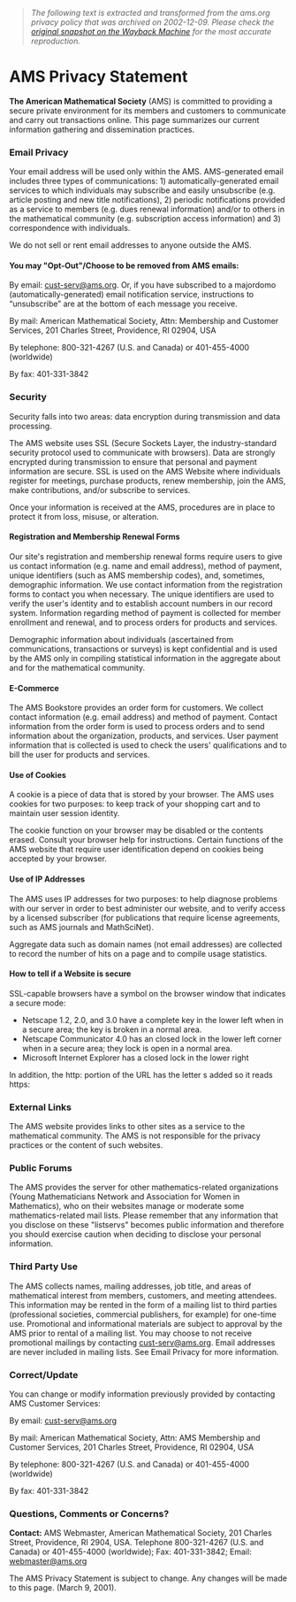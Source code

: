 > *The following text is extracted and transformed from the ams.org privacy policy that was archived on 2002-12-09. Please check the [original snapshot on the Wayback Machine](https://web.archive.org/web/20021209221209id_/http%3A//www.ams.org/ams/privacy.html) for the most accurate reproduction.*

# AMS Privacy Statement

**The American Mathematical Society** (AMS) is committed to providing a secure private environment for its members and customers to communicate and carry out transactions online. This page summarizes our current information gathering and dissemination practices.  


### Email Privacy

Your email address will be used only within the AMS. AMS-generated email includes three types of communications: 1) automatically-generated email services to which individuals may subscribe and easily unsubscribe (e.g. article posting and new title notifications), 2) periodic notifications provided as a service to members (e.g. dues renewal information) and/or to others in the mathematical community (e.g. subscription access information) and 3) correspondence with individuals.

We do not sell or rent email addresses to anyone outside the AMS. 

####  **You may "Opt-Out"/Choose to be removed from AMS emails:**

By email: [cust-serv@ams.org](mailto:cust-serv@ams.org). Or, if you have subscribed to a majordomo (automatically-generated) email notification service, instructions to “unsubscribe” are at the bottom of each message you receive.

By mail: American Mathematical Society, Attn: Membership and Customer Services, 201 Charles Street, Providence, RI 02904, USA

By telephone: 800-321-4267 (U.S. and Canada) or 401-455-4000 (worldwide) 

By fax: 401-331-3842 

### Security

Security falls into two areas: data encryption during transmission and data processing.

The AMS website uses SSL (Secure Sockets Layer, the industry-standard security protocol used to communicate with browsers). Data are strongly encrypted during transmission to ensure that personal and payment information are secure. SSL is used on the AMS Website where individuals register for meetings, purchase products, renew membership, join the AMS, make contributions, and/or subscribe to services. 

Once your information is received at the AMS, procedures are in place to protect it from loss, misuse, or alteration. 

####  **Registration and Membership Renewal Forms**

Our site's registration and membership renewal forms require users to give us contact information (e.g. name and email address), method of payment, unique identifiers (such as AMS membership codes), and, sometimes, demographic information. We use contact information from the registration forms to contact you when necessary. The unique identifiers are used to verify the user's identity and to establish account numbers in our record system. Information regarding method of payment is collected for member enrollment and renewal, and to process orders for products and services.

Demographic information about individuals (ascertained from communications, transactions or surveys) is kept confidential and is used by the AMS only in compiling statistical information in the aggregate about and for the mathematical community. 

####  **E-Commerce**

The AMS Bookstore provides an order form for customers. We collect contact information (e.g. email address) and method of payment. Contact information from the order form is used to process orders and to send information about the organization, products, and services. User payment information that is collected is used to check the users' qualifications and to bill the user for products and services. 

####  **Use of Cookies**

A cookie is a piece of data that is stored by your browser. The AMS uses cookies for two purposes: to keep track of your shopping cart and to maintain user session identity. 

The cookie function on your browser may be disabled or the contents erased. Consult your browser help for instructions. Certain functions of the AMS website that require user identification depend on cookies being accepted by your browser. 

####  **Use of IP Addresses**

The AMS uses IP addresses for two purposes: to help diagnose problems with our server in order to best administer our website, and to verify access by a licensed subscriber (for publications that require license agreements, such as AMS journals and MathSciNet). 

Aggregate data such as domain names (not email addresses) are collected to record the number of hits on a page and to compile usage statistics. 

####  **How to tell if a Website is secure**

SSL-capable browsers have a symbol on the browser window that indicates a secure mode: 

  * Netscape 1.2, 2.0, and 3.0 have a complete key in the lower left when in a secure area; the key is broken in a normal area. 
  * Netscape Communicator 4.0 has an closed lock in the lower left corner when in a secure area; they lock is open in a normal area. 
  * Microsoft Internet Explorer has a closed lock in the lower right 

In addition, the http: portion of the URL has the letter s added so it reads https: 

### External Links

The AMS website provides links to other sites as a service to the mathematical community. The AMS is not responsible for the privacy practices or the content of such websites. 

### Public Forums

The AMS provides the server for other mathematics-related organizations (Young Mathematicians Network and Association for Women in Mathematics), who on their websites manage or moderate some mathematics-related mail lists. Please remember that any information that you disclose on these "listservs" becomes public information and therefore you should exercise caution when deciding to disclose your personal information. 

### Third Party Use

The AMS collects names, mailing addresses, job title, and areas of mathematical interest from members, customers, and meeting attendees. This information may be rented in the form of a mailing list to third parties (professional societies, commercial publishers, for example) for one-time use. Promotional and informational materials are subject to approval by the AMS prior to rental of a mailing list. You may choose to not receive promotional mailings by contacting [cust-serv@ams.org](mailto:cust-serv@ams.org). Email addresses are never included in mailing lists. See Email Privacy for more information. 

### Correct/Update

You can change or modify information previously provided by contacting AMS Customer Services:

By email: [cust-serv@ams.org](mailto:cust-serv@ams.org)

By mail: American Mathematical Society, Attn: AMS Membership and Customer Services, 201 Charles Street, Providence, RI 02904, USA

By telephone: 800-321-4267 (U.S. and Canada) or 401-455-4000 (worldwide)

By fax: 401-331-3842 

### Questions, Comments or Concerns?

**Contact:** AMS Webmaster, American Mathematical Society, 201 Charles Street, Providence, RI 2904, USA. Telephone 800-321-4267 (U.S. and Canada) or 401-455-4000 (worldwide); Fax: 401-331-3842; Email: [webmaster@ams.org](mailto:webmaster@ams.org)

The AMS Privacy Statement is subject to change. Any changes will be made to this page. (March 9, 2001).
